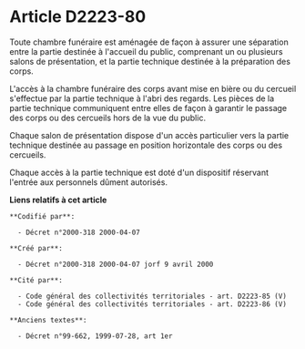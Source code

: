 # Article D2223-80

Toute chambre funéraire est aménagée de façon à assurer une séparation entre la partie destinée à l'accueil du public,
comprenant un ou plusieurs salons de présentation, et la partie technique destinée à la préparation des corps.

L'accès à la chambre funéraire des corps avant mise en bière ou du cercueil s'effectue par la partie technique à l'abri des
regards. Les pièces de la partie technique communiquent entre elles de façon à garantir le passage des corps ou des cercueils
hors de la vue du public.

Chaque salon de présentation dispose d'un accès particulier vers la partie technique destinée au passage en position
horizontale des corps ou des cercueils.

Chaque accès à la partie technique est doté d'un dispositif réservant l'entrée aux personnels dûment autorisés.

**Liens relatifs à cet article**

	**Codifié par**:

	  - Décret n°2000-318 2000-04-07

	**Créé par**:

	  - Décret n°2000-318 2000-04-07 jorf 9 avril 2000

	**Cité par**:

	  - Code général des collectivités territoriales - art. D2223-85 (V)
	  - Code général des collectivités territoriales - art. D2223-86 (V)

	**Anciens textes**:

	  - Décret n°99-662, 1999-07-28, art 1er
